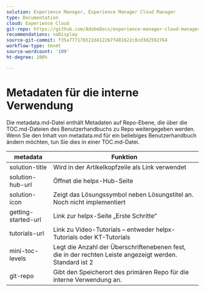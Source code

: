 ```yaml
---
solution: Experience Manager, Experience Manager Cloud Manager
type: Documentation
cloud: Experience Cloud
git-repo: https://github.com/AdobeDocs/experience-manager-cloud-manager.de-DE
recommendations: noDisplay
source-git-commit: f35a777176522d412267f481622c8cd3d2592764
workflow-type: tm+mt
source-wordcount: '109'
ht-degree: 100%

---
```



# Metadaten für die interne Verwendung

Die metadata.md-Datei enthält Metadaten auf Repo-Ebene, die über die TOC.md-Dateien des Benutzerhandbuchs zu Repo weitergegeben werden. Wenn Sie den Inhalt von metadata.md für ein beliebiges Benutzerhandbuch ändern möchten, tun Sie dies in einer TOC.md-Datei.

| metadata | Funktion |
|--- |--- |
| solution-title | Wird in der Artikelkopfzeile als Link verwendet |
| solution-hub-url | Öffnet die helpx-Hub-Seite |
| solution-icon | Zeigt das Lösungssymbol neben Lösungstitel an. Noch nicht implementiert |
| getting-started-url | Link zur helpx-Seite „Erste Schritte“ |
| tutorials-url | Link zu Video-Tutorials – entweder helpx-Tutorials oder KT-Tutorials |
| mini-toc-levels | Legt die Anzahl der Überschriftenebenen fest, die in der rechten Leiste angezeigt werden. Standard ist 2 |
| git-repo | Gibt den Speicherort des primären Repo für die interne Verwendung an. |

